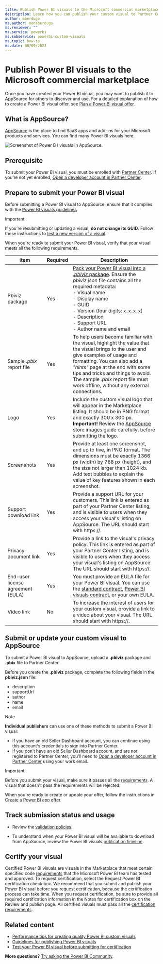 ```yaml
---
title: Publish Power BI visuals to the Microsoft commercial marketplace.
description: Learn how you can publish your custom visual to Partner Center for others to discover and use.
author: mberdugo
ms.author: monaberdugo
ms.reviewer: ""
ms.service: powerbi
ms.subservice: powerbi-custom-visuals
ms.topic: how-to
ms.date: 08/09/2023
---
```


# Publish Power BI visuals to the Microsoft commercial marketplace

Once you have created your Power BI visual, you may want to publish it to AppSource for others to discover and use. For a detailed explanation of how to create a Power BI visual offer, see [Plan a Power BI visual offer](/azure/marketplace/marketplace-power-bi-visual).

## What is AppSource?

[AppSource](https://appsource.microsoft.com/marketplace/apps?product=power-bi-visuals) is the place to find SaaS apps and add-ins for your Microsoft products and services. You can find many Power BI visuals here.

![Screenshot of Power B I visuals in AppSource.](media/office-store/appsource-01.png)

## Prerequisite

To submit your Power BI visual, you must be enrolled with [Partner Center](/partner-center/overview). If you're not yet enrolled, [Open a developer account in Partner Center](/azure/marketplace/create-account).

## Prepare to submit your Power BI visual

Before submitting a Power BI visual to AppSource, ensure that it complies with the [Power BI visuals guidelines](guidelines-powerbi-visuals.md).

>[!IMPORTANT]
>If you're resubmitting or updating a visual, **do not change its GUID**. Follow these instructions to [test a new version of a visual](submission-testing.md#testing-a-new-version-of-a-published-visual).

When you're ready to submit your Power BI visual, verify that your visual meets all the following requirements.

| Item | Required | Description |
| --- | --- | --- |
| Pbiviz package |Yes |[Pack your Power BI visual into a *.pbiviz* package](package-visual.md). Ensure the *pbiviz.json* file contains all the required metadata: <br>- Visual name<br>- Display name<br> - GUID<br> - Version (four digits: `x.x.x.x`)<br> - Description<br> - Support URL<br> - Author name and email |
| Sample *.pbix* report file |Yes |To help users become familiar with the visual, highlight the value that the visual brings to the user and give examples of usage and formatting. You can also add a *"hints"* page at the end with some tips and tricks and things to avoid.<br>The sample *.pbix* report file must work offline, without any external connections. |
| Logo |Yes |Include the custom visual logo that will appear in the Marketplace listing. It should be in PNG format and exactly 300 x 300 px.<BR>**Important!** Review the [AppSource store images guide](/office/dev/store/craft-effective-appsource-store-images) carefully, before submitting the logo. |
| Screenshots |Yes |Provide at least one screenshot, and up to five, in PNG format. The dimensions must be exactly 1366 px (width) by 768 px (height), and the size not larger than 1024 kb.<br>Add text bubbles to explain the value of key features shown in each screenshot. |
| Support download link |Yes |Provide a support URL for your customers. This link is entered as part of your Partner Center listing, and is visible to users when they access your visual's listing on AppSource. The URL should start with https://. |
| Privacy document link |Yes |Provide a link to the visual's privacy policy. This link is entered as part of your Partner Center listing, and is visible to users when they access your visual's listing on AppSource. The URL should start with https://. |
| End-user license agreement (EULA) |Yes |You must provide an EULA file for your Power BI visual. You can use the [standard contract](https://go.microsoft.com/fwlink/?linkid=2041178), [Power BI visuals contract](https://visuals.azureedge.net/app-store/Power%20BI%20-%20Default%20Custom%20Visual%20EULA.pdf), or your own EULA. |
| Video link |No |To increase the interest of users for your custom visual, provide a link to a video about your visual. The URL should start with https://. |

## Submit or update your custom visual to AppSource

To submit a Power BI visual to AppSource, upload a **.pbiviz** package and **.pbix** file to Partner Center.

Before you create the **.pbiviz** package, complete the following fields in the **pbiviz.json** file:

* description
* supportUrl
* author
* name
* email

>[!NOTE]
>**Individual publishers** can use one of these methods to submit a Power BI visual:
>
>* If you have an old Seller Dashboard account, you can continue using this account's credentials to sign into Partner Center.
>* If you don't have an old Seller Dashboard account, and are not registered to Partner Center, you'll need to [Open a developer account in Partner Center](/office/dev/store/open-a-developer-account) using your work email.

> [!IMPORTANT]
> Before you submit your visual, make sure it passes all the [requirements](submission-testing.md). A visual that doesn't pass the requirements will be rejected.

When you're ready to create or update your offer, follow the instructions in [Create a Power BI app offer](/azure/marketplace/marketplace-power-bi-visual).

## Track submission status and usage

* Review the [validation policies](/legal/marketplace/certification-policies#1180-power-bi-visuals).

<!--- * After submission, you will be able to view the submission status in the [app dashboard](https://sellerdashboard.microsoft.com/Application/Summary/). --->

* To understand when your Power BI visual will be available to download from AppSource, review the Power BI visuals [publication timeline](power-bi-custom-visuals-certified.md#publication-timeline).

## Certify your visual

Certified Power BI visuals are visuals in the Marketplace that meet certain specified code [requirements](power-bi-custom-visuals-certified.md#certification-requirements) that the Microsoft Power BI team has tested and approved. To request certification, select the Request Power BI certification check box.
We recommend that you submit and publish your Power BI visual before you request certification, because the certification process can take time. When you request certification, be sure to provide all required certification information in the Notes for certification box on the Review and publish page.
All certified visuals must pass all the [certification requirements](power-bi-custom-visuals-certified.md#certification-requirements).

## Related content

* [Performance tips for creating quality Power BI custom visuals](performance-tips.md)
* [Guidelines for publishing Power BI visuals](guidelines-powerbi-visuals.md)
* [Test your Power BI visual before submitting for certification](submission-testing.md)  

**More questions?** [Try asking the Power BI Community](https://community.powerbi.com/).
